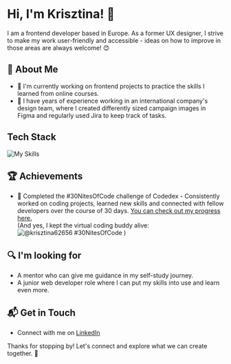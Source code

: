 # Hi, I'm Krisztina! 👋

I am a frontend developer based in Europe. As a former UX designer, I strive to make my work user-friendly and accessible - ideas on how to improve in those areas are always welcome! 😊

## 🚀 About Me

- 🔭 I'm currently working on frontend projects to practice the skills I learned from online courses.
- 📝 I have years of experience working in an international company's design team, where I created differently sized campaign images in Figma and regularly used Jira to keep track of tasks.


## Tech Stack
![My Skills](https://skillicons.dev/icons?i=github,vscode,html,css,js,bootstrap,figma)

## 🏆 Achievements

- 🌟 Completed the #30NitesOfCode challenge of Codedex - Consistently worked on coding projects, learned new skills and connected with fellow developers over the course of 30 days.
 [You can check out my progress here.](https://www.codedex.io/@krisztina62656/30-nites-of-code)  
(And yes, I kept the virtual coding buddy alive:  ![@krisztina62656 #30NitesOfCode](https://www.codedex.io/api/petStatus?user=krisztina62656) )

## 🔍 I'm looking for
- A mentor who can give me guidance in my self-study journey.
- A junior web developer role where I can put my skills into use and learn even more.

## 📬 Get in Touch

- Connect with me on [LinkedIn](https://www.linkedin.com/in/krisztina-molnar/)



Thanks for stopping by! Let's connect and explore what we can create together. 🚀




<!---
krisztinamolnar/krisztinamolnar is a ✨ special ✨ repository because its `README.md` (this file) appears on your GitHub profile.
You can click the Preview link to take a look at your changes.
--->
